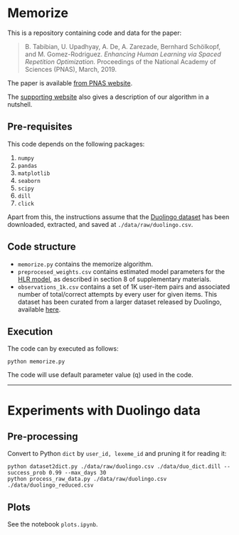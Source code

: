 # Memorize

This is a repository containing code and data for the paper:

> B. Tabibian, U. Upadhyay, A. De, A. Zarezade, Bernhard Schölkopf, and M. Gomez-Rodriguez. _Enhancing Human Learning via Spaced Repetition Optimization._ Proceedings of the National Academy of Sciences (PNAS), March, 2019. 

The paper is available [from PNAS website](https://www.pnas.org/content/116/10/3988).

The [supporting website](http://learning.mpi-sws.org/memorize/) also gives a description of our algorithm in a nutshell.

## Pre-requisites

This code depends on the following packages:

 1. `numpy`
 2. `pandas`
 3. `matplotlib`
 4. `seaborn`
 5. `scipy`
 6. `dill`
 7. `click`
 
Apart from this, the instructions assume that the [Duolingo dataset](https://dataverse.harvard.edu/dataset.xhtml?persistentId=doi:10.7910/DVN/N8XJME) has been downloaded, extracted, and saved at `./data/raw/duolingo.csv`.

## Code structure

 - `memorize.py` contains the memorize algorithm.
 - `preprocesed_weights.csv` contains estimated model parameters for the [HLR model](https://github.com/duolingo/halflife-regression), as described in section 8 of supplementary materials.
 - `observations_1k.csv` contains a set of 1K user-item pairs and associated number of total/correct attempts by every user for given items. This dataset has been curated from a larger dataset released by Duolingo, available [here](https://dataverse.harvard.edu/dataset.xhtml?persistentId=doi:10.7910/DVN/N8XJME).

## Execution

The code can by executed as follows:

`python memorize.py`

The code will use default parameter value (q) used in the code.

----

# Experiments with Duolingo data

## Pre-processing

Convert to Python `dict` by `user_id, lexeme_id` and pruning it for reading it:

    python dataset2dict.py ./data/raw/duolingo.csv ./data/duo_dict.dill --success_prob 0.99 --max_days 30 
    python process_raw_data.py ./data/raw/duolingo.csv ./data/duolingo_reduced.csv

## Plots

See the notebook `plots.ipynb`.
